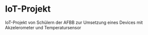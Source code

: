 # IoT-Projekt
IoT-Projekt von Schülern der AFBB zur Umsetzung eines Devices mit Akzelerometer und Temperatursensor
